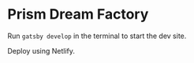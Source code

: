 # Prism Dream Factory

Run `gatsby develop` in the terminal to start the dev site.

Deploy using Netlify.

